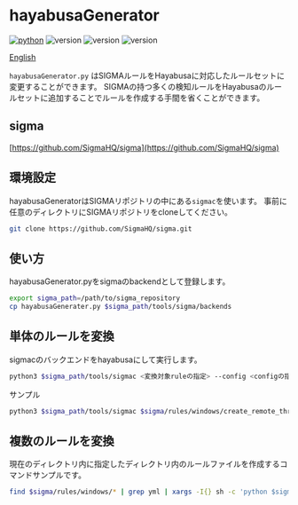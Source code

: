 # hayabusaGenerator
[![python](https://img.shields.io/badge/python-3.8-blue)](https://www.python.org/)
![version](https://img.shields.io/badge/Platform-Win-green)
![version](https://img.shields.io/badge/Platform-Lin-green)
![version](https://img.shields.io/badge/Platform-Mac-green)

[English](./README-en.md)

`hayabusaGenerator.py` はSIGMAルールをHayabusaに対応したルールセットに変更することができます。
SIGMAの持つ多くの検知ルールをHayabusaのルールセットに追加することでルールを作成する手間を省くことができます。

## sigma

[https://github.com/SigmaHQ/sigma](https://github.com/SigmaHQ/sigma)

## 環境設定

hayabusaGeneratorはSIGMAリポジトリの中にある`sigmac`を使います。
事前に任意のディレクトリにSIGMAリポジトリをcloneしてください。

```sh
git clone https://github.com/SigmaHQ/sigma.git
```

## 使い方

hayabusaGenerator.pyをsigmaのbackendとして登録します。

```sh
export sigma_path=/path/to/sigma_repository
cp hayabusaGenerater.py $sigma_path/tools/sigma/backends
```

## 単体のルールを変換

sigmacのバックエンドをhayabusaにして実行します。

```sh
python3 $sigma_path/tools/sigmac <変換対象ruleの指定> --config <configの指定> --target hayabusa
```

サンプル
```sh
python3 $sigma_path/tools/sigmac $sigma/rules/windows/create_remote_thread/sysmon_cactustorch.yml --config $sigma_path/tools/config/generic/sysmon.yml --target hayabusa > sysmon_cactustorch.yml
```

## 複数のルールを変換

現在のディレクトリ内に指定したディレクトリ内のルールファイルを作成するコマンドサンプルです。

```sh
find $sigma/rules/windows/* | grep yml | xargs -I{} sh -c 'python $sigma/tools/sigmac {} --config $sigma/tools/config/generic/sysmon.yml --target hayabusa > "$(basename {})"'
```
